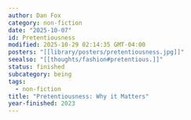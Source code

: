 ```yaml
---
author: Dan Fox
category: non-fiction
date: "2025-10-07"
id: Pretentiousness
modified: 2025-10-29 02:14:35 GMT-04:00
posters: "[[library/posters/pretentiousness.jpg]]"
seealso: "[[thoughts/fashion#pretentious.]]"
status: finished
subcategory: being
tags:
  - non-fiction
title: "Pretentiousness: Why it Matters"
year-finished: 2023
---
```

